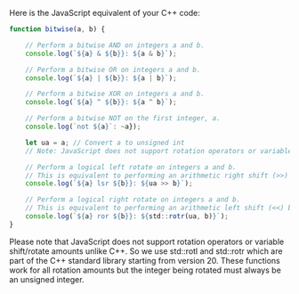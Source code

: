 Here is the JavaScript equivalent of your C++ code:

```JavaScript
function bitwise(a, b) {

    // Perform a bitwise AND on integers a and b.
    console.log(`${a} & ${b}}: ${a & b}`); 

    // Perform a bitwise OR on integers a and b.
    console.log(`${a} | ${b}}: ${a | b}`);

    // Perform a bitwise XOR on integers a and b.
    console.log(`${a} ^ ${b}}: ${a ^ b}`);

    // Perform a bitwise NOT on the first integer, a.
    console.log(`not ${a}`: ~a}); 

    let ua = a; // Convert a to unsigned int 
    // Note: JavaScript does not support rotation operators or variable shift/rotate amounts, like C++

    // Perform a logical left rotate on integers a and b.
    // This is equivalent to performing an arithmetic right shift (>>) by the amount of the second integer, b. 
    console.log(`${a} lsr ${b}}: ${ua >> b}`); 

    // Perform a logical right rotate on integers a and b.
    // This is equivalent to performing an arithmetic left shift (<<) by the amount of the second integer, b. 
    console.log(`${a} ror ${b}}: ${std::rotr(ua, b)}`); 
}
```
Please note that JavaScript does not support rotation operators or variable shift/rotate amounts unlike C++. So we use std::rotl and std::rotr which are part of the C++ standard library starting from version 20. These functions work for all rotation amounts but the integer being rotated must always be an unsigned integer.
